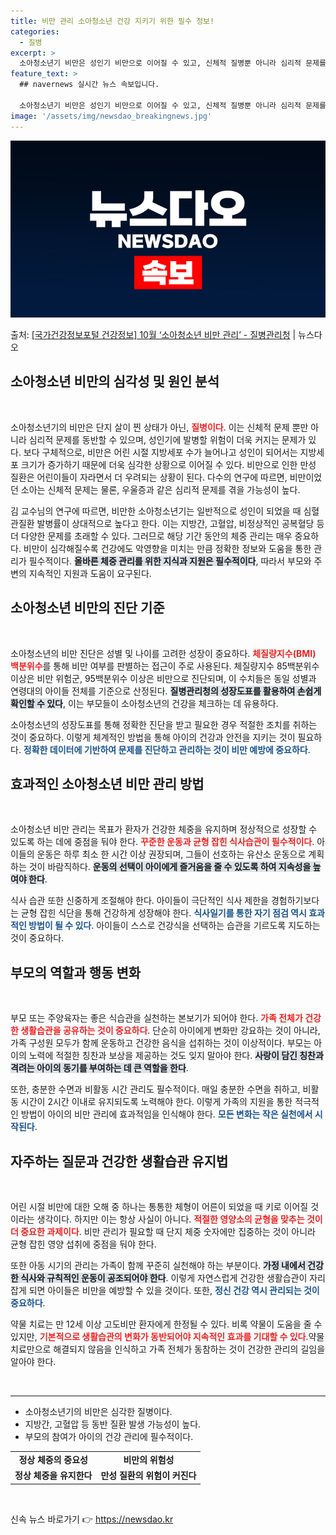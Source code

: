 ```yaml
---
title: 비만 관리 소아청소년 건강 지키기 위한 필수 정보!
categories:
  - 질병
excerpt: >
  소아청소년기 비만은 성인기 비만으로 이어질 수 있고, 신체적 질병뿐 아니라 심리적 문제를 동반하기도 합니다.…
feature_text: >
  ## navernews 실시간 뉴스 속보입니다.

  소아청소년기 비만은 성인기 비만으로 이어질 수 있고, 신체적 질병뿐 아니라 심리적 문제를 동반하기도 합니다.…
image: '/assets/img/newsdao_breakingnews.jpg'
---
```


![뉴스다오 속보](/assets/img/newsdao_breakingnews.jpg)

<p>출처: <a href="https://newsdao.kr/2139" rel="dofollow">[국가건강정보포털 건강정보] 10월 ‘소아청소년 비만 관리’ - 질병관리청</a> | 뉴스다오</p>

<h2 data-ke-size="size26">소아청소년 비만의 심각성 및 원인 분석</h2>
<p data-ke-size="size16">&nbsp;</p>

소아청소년기의 비만은 단지 살이 찐 상태가 아닌, <b><span style="color: #ee2323;">질병이다</span></b>. 이는 신체적 문제 뿐만 아니라 심리적 문제를 동반할 수 있으며, 성인기에 발병할 위험이 더욱 커지는 문제가 있다. 보다 구체적으로, 비만은 어린 시절 지방세포 수가 늘어나고 성인이 되어서는 지방세포 크기가 증가하기 때문에 더욱 심각한 상황으로 이어질 수 있다. 비만으로 인한 만성 질환은 어린이들이 자라면서 더 우려되는 상황이 된다. 다수의 연구에 따르면, 비만이었던 소아는 신체적 문제는 물론, 우울증과 같은 심리적 문제를 겪을 가능성이 높다.

김 교수님의 연구에 따르면, 비만한 소아청소년기는 일반적으로 성인이 되었을 때 심혈관질환 발병률이 상대적으로 높다고 한다. 이는 지방간, 고혈압, 비정상적인 공복혈당 등 더 다양한 문제를 초래할 수 있다. 그러므로 해당 기간 동안의 체중 관리는 매우 중요하다. 비만이 심각해질수록 건강에도 악영향을 미치는 만큼 정확한 정보와 도움을 통한 관리가 필수적이다. <b><span style="background-color: #21538527;">올바른 체중 관리를 위한 지식과 지원은 필수적이다</span></b>, 따라서 부모와 주변의 지속적인 지원과 도움이 요구된다.

<h2 data-ke-size="size26">소아청소년 비만의 진단 기준</h2>
<p data-ke-size="size16">&nbsp;</p>

소아청소년의 비만 진단은 성별 및 나이를 고려한 성장이 중요하다. <b><span style="color: #ee2323;">체질량지수(BMI) 백분위수</span></b>를 통해 비만 여부를 판별하는 접근이 주로 사용된다. 체질량지수 85백분위수 이상은 비만 위험군, 95백분위수 이상은 비만으로 진단되며, 이 수치들은 동일 성별과 연령대의 아이들 전체를 기준으로 산정된다. <b><span style="background-color: #21538527;">질병관리청의 성장도표를 활용하여 손쉽게 확인할 수 있다</span></b>, 이는 부모들이 소아청소년의 건강을 체크하는 데 유용하다.

소아청소년의 성장도표를 통해 정확한 진단을 받고 필요한 경우 적절한 조치를 취하는 것이 중요하다. 이렇게 체계적인 방법을 통해 아이의 건강과 안전을 지키는 것이 필요하다. <b><span style="color: #1a5490;">정확한 데이터에 기반하여 문제를 진단하고 관리하는 것이 비만 예방에 중요하다</span></b>.

<h2 data-ke-size="size26">효과적인 소아청소년 비만 관리 방법</h2>
<p data-ke-size="size16">&nbsp;</p>

소아청소년 비만 관리는 목표가 환자가 건강한 체중을 유지하며 정상적으로 성장할 수 있도록 하는 데에 중점을 둬야 한다. <b><span style="color: #ee2323;">꾸준한 운동과 균형 잡힌 식사습관이 필수적이다</span></b>. 아이들의 운동은 하루 최소 한 시간 이상 권장되며, 그들이 선호하는 유산소 운동으로 계획하는 것이 바람직하다. <b><span style="background-color: #21538527;">운동의 선택이 아이에게 즐거움을 줄 수 있도록 하여 지속성을 높여야 한다</span></b>.

식사 습관 또한 신중하게 조절해야 한다. 아이들이 극단적인 식사 제한을 경험하기보다는 균형 잡힌 식단을 통해 건강하게 성장해야 한다. <b><span style="color: #1a5490;">식사일기를 통한 자기 점검 역시 효과적인 방법이 될 수 있다</span></b>. 아이들이 스스로 건강식을 선택하는 습관을 기르도록 지도하는 것이 중요하다.

<h2 data-ke-size="size26">부모의 역할과 행동 변화</h2>
<p data-ke-size="size16">&nbsp;</p>

부모 또는 주양육자는 좋은 식습관을 실천하는 본보기가 되어야 한다. <b><span style="color: #ee2323;">가족 전체가 건강한 생활습관을 공유하는 것이 중요하다</span></b>. 단순히 아이에게 변화만 강요하는 것이 아니라, 가족 구성원 모두가 함께 운동하고 건강한 음식을 섭취하는 것이 이상적이다. 부모는 아이의 노력에 적절한 칭찬과 보상을 제공하는 것도 잊지 말아야 한다. <b><span style="background-color: #21538527;">사랑이 담긴 칭찬과 격려는 아이의 동기를 부여하는 데 큰 역할을 한다</span></b>.

또한, 충분한 수면과 비활동 시간 관리도 필수적이다. 매일 충분한 수면을 취하고, 비활동 시간이 2시간 이내로 유지되도록 노력해야 한다. 이렇게 가족의 지원을 통한 적극적인 방법이 아이의 비만 관리에 효과적임을 인식해야 한다. <b><span style="color: #1a5490;">모든 변화는 작은 실천에서 시작된다</span></b>.

<h2 data-ke-size="size26">자주하는 질문과 건강한 생활습관 유지법</h2>
<p data-ke-size="size16">&nbsp;</p>

어린 시절 비만에 대한 오해 중 하나는 통통한 체형이 어른이 되었을 때 키로 이어질 것이라는 생각이다. 하지만 이는 항상 사실이 아니다. <b><span style="color: #ee2323;">적절한 영양소의 균형을 맞추는 것이 더 중요한 과제이다</span></b>. 비만 관리가 필요할 때 단지 체중 숫자에만 집중하는 것이 아니라 균형 잡힌 영양 섭취에 중점을 둬야 한다. 

또한 아동 시기의 관리는 가족이 함께 꾸준히 실천해야 하는 부분이다. <b><span style="background-color: #21538527;">가정 내에서 건강한 식사와 규칙적인 운동이 공조되어야 한다</span></b>. 이렇게 자연스럽게 건강한 생활습관이 자리 잡게 되면 아이들은 비만을 예방할 수 있을 것이다. 또한, <b><span style="color: #1a5490;">정신 건강 역시 관리되는 것이 중요하다</span></b>.

약물 치료는 만 12세 이상 고도비만 환자에게 한정될 수 있다. 비록 약물이 도움을 줄 수 있지만, <b><span style="color: #ee2323;">기본적으로 생활습관의 변화가 동반되어야 지속적인 효과를 기대할 수 있다</span></b>.약물 치료만으로 해결되지 않음을 인식하고 가족 전체가 동참하는 것이 건강한 관리의 길임을 알아야 한다. 

<p data-ke-size="size16">&nbsp;</p>
<hr>
<ul>
    <li>소아청소년기의 비만은 심각한 질병이다.</li>
    <li>지방간, 고혈압 등 동반 질환 발생 가능성이 높다.</li>
    <li>부모의 참여가 아이의 건강 관리에 필수적이다.</li>
</ul>
<table>
    <tr>
        <td style="text-align: center; height: 17px;"><b>정상 체중의 중요성</b></td>
        <td style="text-align: center; height: 17px;"><b>비만의 위험성</b></td>
    </tr>
    <tr>
        <td style="text-align: center; height: 17px;"><b>정상 체중을 유지한다</b></td>
        <td style="text-align: center; height: 17px;"><b>만성 질환의 위험이 커진다</b></td>
    </tr>
</table>
<p data-ke-size="size16">&nbsp;</p> 

신속 뉴스 바로가기 👉 <a href="https://newsdao.kr" rel="dofollow">https://newsdao.kr</a>


